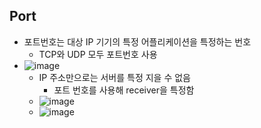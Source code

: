 ## Port
- 포트번호는 대상 IP 기기의 특정 어플리케이션을 특정하는 번호
  - TCP와 UDP 모두 포트번호 사용
- ![image](https://user-images.githubusercontent.com/102513932/193193632-3eddf741-ab4d-41f6-a070-0b8575477d5a.png)
  - IP 주소만으로는 서버를 특정 지을 수 없음
    - 포트 번호를 사용해 receiver을 특정함
  - ![image](https://user-images.githubusercontent.com/102513932/193193764-d7f2c118-d913-43af-b54f-a9a94e7f8d34.png)
  - ![image](https://user-images.githubusercontent.com/102513932/193193788-dd070f1e-31e0-441a-ac2b-af2670177143.png)